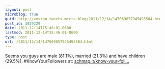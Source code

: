 ```yaml
---
layout: post
microblog: true
guid: http://vmstan-tweets.micro.blog/2011/12/14/147069857945493504.html
post_id: 3039229
date: 2011-12-14T15:46:01-0600
lastmod: 2011-12-14T15:46:01-0600
type: post
url: /2011/12/14/147069857945493504.html
---
```

Seems you guys are male (81.1%), married  (21.3%) and have children  (29.5%). #KnowYourFollowers at: <a href="http://schmap.it/know-your-followers?t=6844">schmap.it/know-your-foll…</a>
